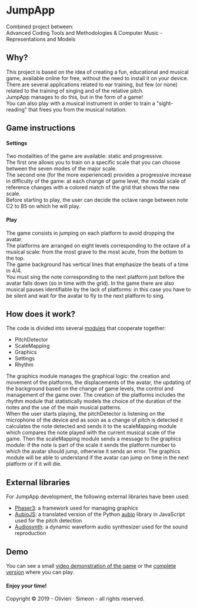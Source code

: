 # JumpApp
Combined project between:  
Advanced Coding Tools and Methodologies & Computer Music - Representations and Models

## Why?
This project is based on the idea of creating a fun, educational and musical game, available online for free, without the need to install it on your device.  
There are several applications related to ear training, but few (or none) related to the training of singing and of the relative pitch.  
JumpApp manages to do this, but in the form of a game!  
You can also play with a musical instrument in order to train a "sight-reading" that frees you from the musical notation.

## Game instructions
#### Settings
Two modalities of the game are available: static and progressive.  
The first one allows you to train on a specific scale that you can choose between the seven modes of the major scale.  
The second one (for the more experienced) provides a progressive increase in difficulty of the game: at each change of game level, the modal scale of reference changes with a colored match of the grid that shows the new scale.  
Before starting to play, the user can decide the octave range between note C2 to B5 on which he will play.

#### Play
The game consists in jumping on each platform to avoid dropping the avatar.  
The platforms are arranged on eight levels corresponding to the octave of a musical scale: from the most grave to the most acute, from the bottom to the top.  
The game background has vertical lines that emphasize the beats of a time in 4/4.  
You must sing the note corresponding to the next platform just before the avatar falls down (so in time with the grid). In the game there are also musical pauses identifiable by the lack of platforms: in this case you have to be silent and wait for the avatar to fly to the next platform to sing.

## How does it work?
The code is divided into several [modules](https://github.com/maeprojects/jumpapp/blob/master/modulesUML.png) that cooperate together:  
  * PitchDetector
  * ScaleMapping
  * Graphics
  * Settings
  * Rhythm

The graphics module manages the graphical logic: the creation and movement of the platforms, the displacements of the avatar, the updating of the background based on the change of game levels, the control and management of the game over. The creation of the platforms includes the rhythm module that statistically models the choice of the duration of the notes and the use of the main musical patterns.   
When the user starts playing, the pitchDetector is listening on the microphone of the device and as soon as a change of pitch is detected it calculates the note detected and sends it to the scaleMapping module which compares the note played with the current musical scale of the game. Then the scaleMapping module sends a message to the graphics module: if the note is part of the scale it sends the platform number to which the avatar should jump, otherwise it sends an error. The graphics module will be able to understand if the avatar can jump on time in the next platform or if it will die.

## External libraries
For JumpApp development, the following external libraries have been used:
  * [Phaser3](https://phaser.io/phaser3): a framework used for managing graphics
  * [AubioJS](https://github.com/qiuxiang/aubiojs): a translated version of the Python [aubio](https://aubio.org) library in JavaScript used for the pitch detection
  * [Audiosynth](https://github.com/keithwhor/audiosynth): a dynamic waveform audio synthesizer used for the sound reproduction

## Demo
You can see a small [video demonstration of the game](https://github.com/maeprojects/jumpapp/blob/master/demo_JumpApp.mp4) or the [complete version](https://jumpapp.surge.sh) where you can play.
#### Enjoy your time!

Copyright © 2019 - Olivieri · Simeon - all rights reserved.


